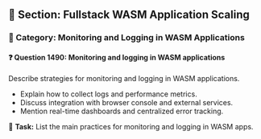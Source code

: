 ## 📘 Section: Fullstack WASM Application Scaling
### 🔹 Category: Monitoring and Logging in WASM Applications
#### ❓ Question 1490: Monitoring and logging in WASM applications

Describe strategies for monitoring and logging in WASM applications.

- Explain how to collect logs and performance metrics.
- Discuss integration with browser console and external services.
- Mention real-time dashboards and centralized error tracking.

🔧 **Task:** List the main practices for monitoring and logging in WASM apps.
